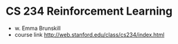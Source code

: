 # CS 234 Reinforcement Learning
* w. Emma Brunskill
* course link http://web.stanford.edu/class/cs234/index.html
